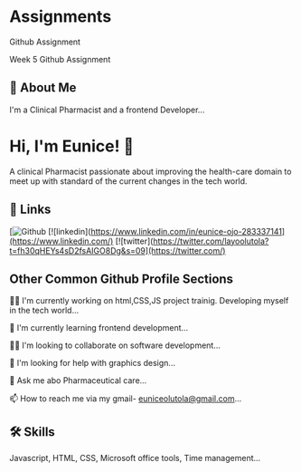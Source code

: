 # Assignments
 Github Assignment


Week 5 Github Assignment



## 🚀 About Me
I'm a Clinical Pharmacist and a frontend Developer...



# Hi, I'm  Eunice! 👋
A clinical Pharmacist passionate about improving the health-care domain to meet up with standard of the current changes in the tech world.


## 🔗 Links
[![Github](https://github.com/Euniceojo)
[![linkedin](https://www.linkedin.com/in/eunice-ojo-283337141](https://www.linkedin.com/)
[![twitter](https://twitter.com/layoolutola?t=fh30qHEYs4sD2fsAIGO8Dg&s=09](https://twitter.com/)


## Other Common Github Profile Sections
👩‍💻 I'm currently working on html,CSS,JS project trainig. Developing myself in the tech world...

🧠 I'm currently learning frontend development...

👯‍♀️ I'm looking to collaborate on software development...

🤔 I'm looking for help with graphics design...

💬 Ask me abo Pharmaceutical care...

📫 How to reach me via my gmail- euniceolutola@gmail.com...



## 🛠 Skills
Javascript, HTML, CSS, Microsoft office tools, Time management...

